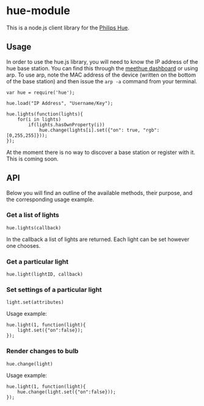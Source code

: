 # hue-module

This is a node.js client library for the [Philips Hue](http://www.meethue.com).


## Usage

In order to use the hue.js library, you will need to know the IP address of the
hue base station.  You can find this through the
[meethue dashboard](http://www.meethue.com/) or using arp.  To use arp, note the
MAC address of the device (written on the bottom of the base station) and then
issue the `arp -a` command from your terminal.

    var hue = require('hue');
    
    hue.load("IP Address", "Username/Key");

    hue.lights(function(lights){
		for(i in lights)
			if(lights.hasOwnProperty(i))
				hue.change(lights[i].set({"on": true, "rgb":[0,255,255]}));
	});

At the moment there is no way to discover a base station or register with it. This is coming soon.

## API

Below you will find an outline of the available methods, their purpose, and the
corresponding usage example.

### Get a list of lights

    hue.lights(callback)
    
In the callback a list of lights are returned. Each light can be set however one chooses.
  
### Get a particular light

	hue.light(lightID, callback)
	
### Set settings of a particular light

	light.set(attributes)
	
Usage example:

	hue.light(1, function(light){
		light.set({"on":false});
	});

### Render changes to bulb

	hue.change(light)
	
Usage example:

	hue.light(1, function(light){
		hue.change(light.set({"on":false}));
	});
